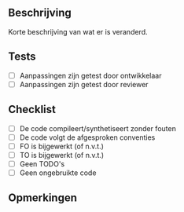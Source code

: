 ## Beschrijving
Korte beschrijving van wat er is veranderd.

## Tests
- [ ] Aanpassingen zijn getest door ontwikkelaar
- [ ] Aanpassingen zijn getest door reviewer

## Checklist
- [ ] De code compileert/synthetiseert zonder fouten
- [ ] De code volgt de afgesproken conventies
- [ ] FO is bijgewerkt (of n.v.t.)
- [ ] TO is bijgewerkt (of n.v.t.)
- [ ] Geen TODO's
- [ ] Geen ongebruikte code

## Opmerkingen
